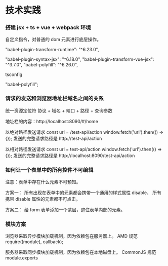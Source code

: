 # 技术实践

### 搭建 jsx + ts + vue + webpack 环境

自定义指令，对普通的 dom 元素进行底层操作。

"babel-plugin-transform-runtime": "^6.23.0",

"babel-plugin-syntax-jsx": "^6.18.0",
"babel-plugin-transform-vue-jsx": "^3.7.0",
"babel-polyfill": "^6.26.0",

tsconfig

"babel-polyfill";

### 请求的发送和浏览器地址栏域名之间的关系

统一资源定位符
协议 + 域名 + 端口 + 路径 + 查询参数

地址栏的内容：http://localhost:8090/#/home

以绝对路径发送请求
const url = /test-api/action
window.fetch('url').then(() => {});
发送的完整请求路径是
http://test-api/action

以相对路径发送请求
const url = test-api/action
window.fetch('url').then(() => {});
发送的完整请求路径是
http://localhost:8090/test-api/action

### 如何让一个表单中的所有控件不可编辑

注意：表单中存在什么元素不可预知。

方案一：
所有出现在表单中的元素都会携带一个通用的样式属性 disable，
所有携带 disable 属性的元素都不可点击。

方案二：
给 form 表单添加一个蒙层，遮住表单内部的元素。

### 模块方案

浏览器采取异步模块加载机制，因为依赖包在服务器上。
AMD 规范
require([module], callback);

服务器采取同步模块加载机制，因为依赖包在本地磁盘上。
CommonJS 规范
module.exports

